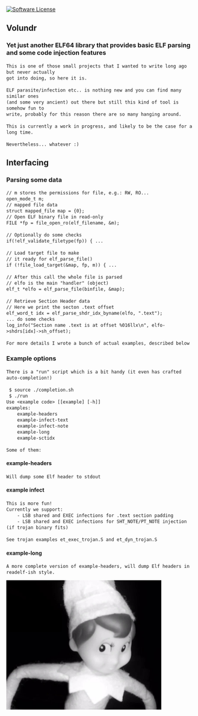 <p align="left">
    <a href="https://github.com/carloslack/volundr/blob/master/LICENSE"><img alt="Software License" src="https://img.shields.io/badge/MIT-license-green.svg?style=flat-square"></a>
</p>

## Volundr

### Yet just another ELF64 library that provides basic ELF parsing and some code injection features

    This is one of those small projects that I wanted to write long ago but never actually
    got into doing, so here it is.

    ELF parasite/infection etc.. is nothing new and you can find many similar ones
    (and some very ancient) out there but still this kind of tool is somehow fun to
    write, probably for this reason there are so many hanging around.

    This is currently a work in progress, and likely to be the case for a long time.

    Nevertheless... whatever :)

## Interfacing

### Parsing some data

    // m stores the permissions for file, e.g.: RW, RO...
    open_mode_t m;
    // mapped file data
    struct mapped_file map = {0};
    // Open ELF binary file in read-only
    FILE *fp = file_open_ro(elf_filename, &m);

    // Optionally do some checks
    if(!elf_validate_filetype(fp)) { ...

    // Load target file to make
    // it ready for elf_parse_file()
    if (!file_load_target(&map, fp, m)) { ...

    // After this call the whole file is parsed
    // elfo is the main "handler" (object)
    elf_t *elfo = elf_parse_file(binfile, &map);

    // Retrieve Section Header data
    // Here we print the secton .text offset
    elf_word_t idx = elf_parse_shdr_idx_byname(elfo, ".text");
    ... do some checks
    log_info("Section name .text is at offset %016llx\n", elfo->shdrs[idx]->sh_offset);

    For more details I wrote a bunch of actual examples, described below

### Example options

    There is a "run" script which is a bit handy (it even has crafted auto-completion!)

     $ source ./completion.sh
     $ ./run
    Use <example code> [[example] [-h]]
    examples:
        example-headers
        example-infect-text
        example-infect-note
        example-long
        example-sctidx

    Some of them:

#### example-headers
    Will dump some Elf header to stdout

#### example infect
    This is more fun!
    Currently we support:
        - LSB shared and EXEC infections for .text section padding
        - LSB shared and EXEC infections for SHT_NOTE/PT_NOTE injection (if trojan binary fits)

    See trojan examples et_exec_trojan.S and et_dyn_trojan.S

#### example-long
    A more complete version of example-headers, will dump Elf headers in readelf-ish style.


![Screenshot](examples/elf.png)
